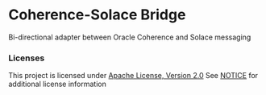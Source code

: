 # Coherence-Solace Bridge
Bi-directional adapter between Oracle Coherence and Solace messaging

### Licenses
This project is licensed under [Apache License, Version 2.0](http://www.apache.org/licenses/LICENSE-2.0)
See [NOTICE](./NOTICE) for additional license information
